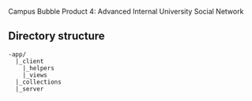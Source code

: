 Campus Bubble Product 4: Advanced Internal University Social Network

## Directory structure
```
-app/
  |_client
    |_helpers
    |_views
  |_collections
  |_server
```
